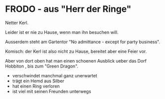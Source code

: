 # FRODO - aus "Herr der Ringe"


Netter Kerl.

Leider ist er nie zu Hause, wenn man ihn besuchen will.

Ausserdem steht am Gartentor "No admittance - except for party business".

Komisch: der Kerl ist also nicht zu Hause, bereitet aber eine Feier vor.

Aber von dort oben hat man einen schoenen Ausblick ueber das Dorf Hobbiton , bis zum "Green Dragon".

* verschwindet manchmal ganz unerwartet
* trägt ein Hemd aus Silber
* hat einen Ring verloren
* ist viel mit seinen Freunden unterwegs

